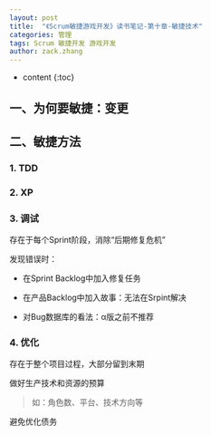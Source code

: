 ```yaml
---
layout: post
title:  "《Scrum敏捷游戏开发》读书笔记-第十章-敏捷技术"
categories: 管理
tags: Scrum 敏捷开发 游戏开发
author: zack.zhang
---
```


* content
{:toc}

<!-- more -->

## 一、为何要敏捷：变更

## 二、敏捷方法

### 1. TDD

### 2. XP

### 3. 调试

存在于每个Sprint阶段，消除“后期修复危机”

发现错误时：

* 在Sprint Backlog中加入修复任务

* 在产品Backlog中加入故事：无法在Srpint解决

* 对Bug数据库的看法：α版之前不推荐

### 4. 优化

存在于整个项目过程，大部分留到末期

做好生产技术和资源的预算

> 如：角色数、平台、技术方向等

避免优化债务